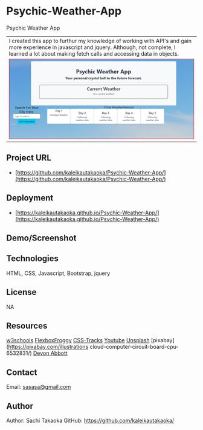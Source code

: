 # Psychic-Weather-App
<tr>
<td>Psychic Weather App</td>
</tr>
<table>
<tr>
<td>I created this app to furthur my knowledge of working with API's and gain more experience in javascript and jquery. Although, not complete, I learned a lot about making fetch calls and accessing data in objects.</td>
</tr>
<tr>
<td><img src="./assets/images/weatherapp.png" alt="screenshot of webpage"></td>
</tr>
</table>

## Project URL
- [https://github.com/kaleikautakaoka/Psychic-Weather-App/](https://github.com/kaleikautakaoka/Psychic-Weather-App/)
## Deployment
- [https://kaleikautakaoka.github.io/Psychic-Weather-App/](https://kaleikautakaoka.github.io/Psychic-Weather-App/)
## Demo/Screenshot

## Technologies

HTML, CSS, Javascript, Bootstrap, jquery

## License

NA

## Resources

[w3schools](https://www.w3schools.com/)
[FlexboxFroggy](https://flexboxfroggy.com/)
[CSS-Tracks](https://css-tricks.com/)
[Youtube](https://www.youtube.com/watch?v=1Rs2ND1ryYc)
[Unsplash](https://unsplash.com/s/photos/hero-header)
[pixabay](https://pixabay.com/illustrations
cloud-computer-circuit-board-cpu-6532831/)
[Devon Abbott](http://dabbott.github.io/javascript-playgrounds/)

## Contact

Email: sasasa@gmail.com

## Author

Author: Sachi Takaoka
GitHub: <https://github.com/kaleikautakaoka/>